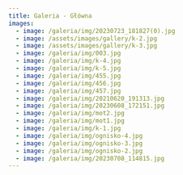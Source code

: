 ```yaml
---
title: Galeria - Główna
images:
  - image: /galeria/img/20230723_181827(0).jpg
  - image: /assets/images/gallery/k-2.jpg
  - image: /assets/images/gallery/k-3.jpg
  - image: /galeria/img/003.jpg
  - image: /galeria/img/k-4.jpg
  - image: /galeria/img/k-5.jpg
  - image: /galeria/img/455.jpg
  - image: /galeria/img/456.jpg
  - image: /galeria/img/457.jpg
  - image: /galeria/img/20210620_191313.jpg
  - image: /galeria/img/20230608_172151.jpg
  - image: /galeria/img/mot2.jpg
  - image: /galeria/img/mot1.jpg
  - image: /galeria/img/k-1.jpg
  - image: /galeria/img/ognisko-4.jpg
  - image: /galeria/img/ognisko-3.jpg
  - image: /galeria/img/ognisko-2.jpg
  - image: /galeria/img/20230708_114815.jpg
---
```

